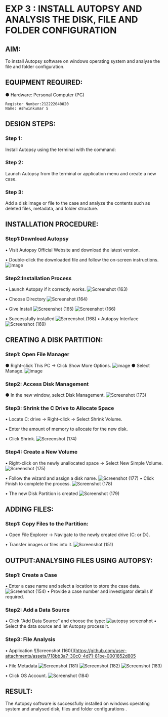# EXP 3 : INSTALL AUTOPSY AND ANALYSIS THE DISK, FILE AND FOLDER CONFIGURATION

## AIM:
To install Autopsy software on windows operating system and analyse the file
and folder configuration.

## EQUIPMENT REQUIRED:
  ●	Hardware: Personal Computer (PC)

```
Register Number:212222040020
Name: Ashwinkumar S
```

## DESIGN STEPS:
### Step 1:
Install Autopsy using the terminal with the command:

### Step 2:
Launch Autopsy from the terminal or application menu and create a new case.

### Step 3:
Add a disk image or file to the case and analyze the contents such as deleted files, metadata, and folder structure.

## INSTALLATION PROCEDURE:
### Step1:Download Autopsy
  •	Visit Autopsy Official Website and download the latest version.
  
  •	Double-click the downloaded file and follow the on-screen instructions.
  ![image](https://github.com/user-attachments/assets/a461c230-7211-4c06-9a80-e809c5dbdb5c)

### Step2:Installation Process
  •	Launch Autopsy if it correctly works. 
![Screenshot (163)](https://github.com/user-attachments/assets/ecd94a00-aec6-49cd-ae99-374181d47f39)

  •	Choose Directory
  ![Screenshot (164)](https://github.com/user-attachments/assets/c7686c1e-08e1-451c-8968-c34ddde5d8b2)

  •	Give Install
  ![Screenshot (165)](https://github.com/user-attachments/assets/adaa80eb-e547-48f9-8b0b-4615580d4b6d)
  ![Screenshot (166)](https://github.com/user-attachments/assets/02f5e31d-04e7-4128-852d-a8b07ebb458e)

  •	Successfully installed
  ![Screenshot (168)](https://github.com/user-attachments/assets/9f872b0c-c0a2-4e8b-8a37-a6c05e2900ca)
  •	Autopsy Interface
  ![Screenshot (169)](https://github.com/user-attachments/assets/9c549a9a-531b-42e7-83b9-d6a276c280d3)

## CREATING A DISK PARTITION:
### Step1: Open File Manager
  ●	Right-click This PC → Click Show More Options.
  ![image](https://github.com/user-attachments/assets/62f52c59-2ed1-4c86-85b4-ed27acba71a1)
 ●	Select Manage.
 ![image](https://github.com/user-attachments/assets/c6c3e223-e34a-4fda-90c3-e321373fd589)

### Step2: Access Disk Management
  ●	In the new window, select Disk Management.
 ![Screenshot (173)](https://github.com/user-attachments/assets/a8e3c7ee-d3e1-4773-87cb-4e0be7a0a40d)

### Step3: Shrink the C Drive to Allocate Space
  •	Locate C: drive → Right-click → Select Shrink Volume.
  
  •	Enter the amount of memory to allocate for the new disk.
  
  •	Click Shrink.
 ![Screenshot (174)](https://github.com/user-attachments/assets/4c3d593a-6a78-4f27-a95c-4b465a22d97e)
### Step4: Create a New Volume
  •	Right-click on the newly unallocated space → Select New Simple Volume.
![Screenshot (175)](https://github.com/user-attachments/assets/37d2391b-201e-4e76-87b7-acb2959c6475)

  •	Follow the wizard and assign a disk name.
 ![Screenshot (177)](https://github.com/user-attachments/assets/f219055d-6c16-440e-ab84-72bf8b845c3e)
  •	Click Finish to complete the process.
  ![Screenshot (178)](https://github.com/user-attachments/assets/3cfe8a6d-87a5-4c24-bc46-ded6664607da)

  •	The new Disk Partition is created
 ![Screenshot (179)](https://github.com/user-attachments/assets/d011f3cf-c742-44c0-bcf0-070bbe89939b)

## ADDING FILES:
### Step1: Copy Files to the Partition:
  •	Open File Explorer → Navigate to the newly created drive (C: or D:).
  
  •	Transfer images or files into it.
![Screenshot (151)](https://github.com/user-attachments/assets/555a158a-4b80-4a5f-8535-22cef470da4c)
## OUTPUT:ANALYSING FILES USING AUTOPSY:

### Step1: Create a Case
  •	Enter a case name and select a location to store the case data.
![Screenshot (154)](https://github.com/user-attachments/assets/bdaee702-8947-486a-99c1-03975d23486b)
  •	Provide a case number and investigator details if required.

### Step2: Add a Data Source
  •	Click "Add Data Source" and choose the type:
 ![autopsy screenshot](https://github.com/user-attachments/assets/538d0c72-13a7-43a0-84b7-445cca91357d)
  •	Select the data source and let Autopsy process it.
### Step3: File Analysis
  •	Application
 ![Screenshot (160)](https://github.com/user-attachments/assets/718bb3a7-30c0-4d71-81be-0001852d805

  •	File Metadata
 ![Screenshot (181)](https://github.com/user-attachments/assets/ae20162c-f378-4f67-9a34-8a4bbaa44edb)
![Screenshot (182)](https://github.com/user-attachments/assets/4f394919-773a-4ac3-af69-230aec58c5aa)
![Screenshot (183)](https://github.com/user-attachments/assets/9a0618b9-8aa4-4e5c-800f-e5ea4c7fca63)

  •	Click OS Account.
 ![Screenshot (184)](https://github.com/user-attachments/assets/292f5b4c-0ee8-47c3-b300-d61e729787f3)


## RESULT:
The Autopsy software is successfully installed on windows operating system and 
analysed disk, files and folder configurations .


